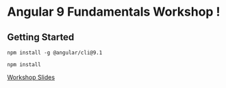 # Angular 9 Fundamentals Workshop !


## Getting Started

```
npm install -g @angular/cli@9.1
```

```
npm install
```

[Workshop Slides](/Angular_9_Fundamentals.pdf)

